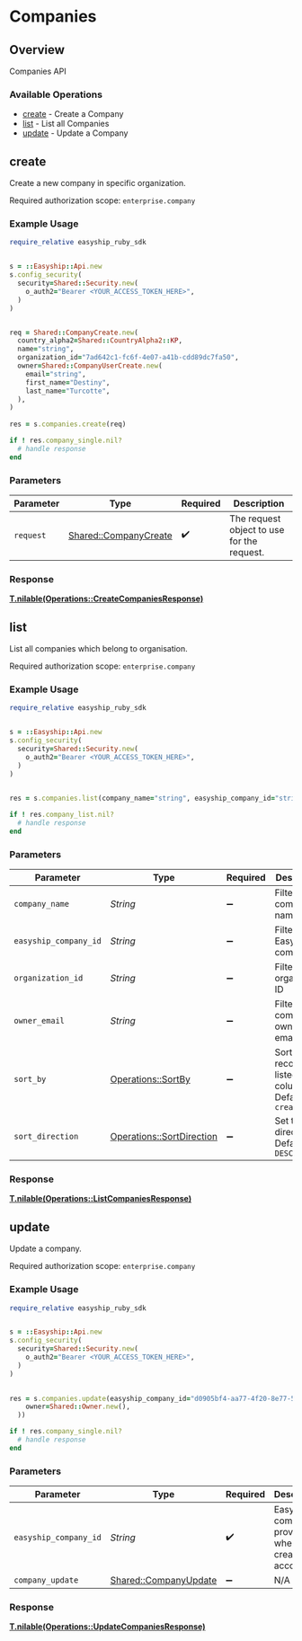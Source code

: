 # Companies


## Overview

Companies API

### Available Operations

* [create](#create) - Create a Company
* [list](#list) - List all Companies
* [update](#update) - Update a Company

## create

Create a new company in specific organization.

Required authorization scope: `enterprise.company`


### Example Usage

```ruby
require_relative easyship_ruby_sdk


s = ::Easyship::Api.new
s.config_security(
  security=Shared::Security.new(
    o_auth2="Bearer <YOUR_ACCESS_TOKEN_HERE>",
  )
)


req = Shared::CompanyCreate.new(
  country_alpha2=Shared::CountryAlpha2::KP,
  name="string",
  organization_id="7ad642c1-fc6f-4e07-a41b-cdd89dc7fa50",
  owner=Shared::CompanyUserCreate.new(
    email="string",
    first_name="Destiny",
    last_name="Turcotte",
  ),
)
    
res = s.companies.create(req)

if ! res.company_single.nil?
  # handle response
end

```

### Parameters

| Parameter                                                     | Type                                                          | Required                                                      | Description                                                   |
| ------------------------------------------------------------- | ------------------------------------------------------------- | ------------------------------------------------------------- | ------------------------------------------------------------- |
| `request`                                                     | [Shared::CompanyCreate](../../models/shared/companycreate.md) | :heavy_check_mark:                                            | The request object to use for the request.                    |


### Response

**[T.nilable(Operations::CreateCompaniesResponse)](../../models/operations/createcompaniesresponse.md)**


## list

List all companies which belong to organisation.

Required authorization scope: `enterprise.company`


### Example Usage

```ruby
require_relative easyship_ruby_sdk


s = ::Easyship::Api.new
s.config_security(
  security=Shared::Security.new(
    o_auth2="Bearer <YOUR_ACCESS_TOKEN_HERE>",
  )
)

    
res = s.companies.list(company_name="string", easyship_company_id="string", organization_id="c184a429-302e-4aca-80db-f1718b882a50", owner_email="string", sort_by=Operations::SortBy::CREATED_AT, sort_direction=Operations::SortDirection::ASC)

if ! res.company_list.nil?
  # handle response
end

```

### Parameters

| Parameter                                                             | Type                                                                  | Required                                                              | Description                                                           |
| --------------------------------------------------------------------- | --------------------------------------------------------------------- | --------------------------------------------------------------------- | --------------------------------------------------------------------- |
| `company_name`                                                        | *String*                                                              | :heavy_minus_sign:                                                    | Filter by company name                                                |
| `easyship_company_id`                                                 | *String*                                                              | :heavy_minus_sign:                                                    | Filter by Easyship company ID                                         |
| `organization_id`                                                     | *String*                                                              | :heavy_minus_sign:                                                    | Filter by organization ID                                             |
| `owner_email`                                                         | *String*                                                              | :heavy_minus_sign:                                                    | Filter by company owner's email                                       |
| `sort_by`                                                             | [Operations::SortBy](../../models/operations/sortby.md)               | :heavy_minus_sign:                                                    | Sort records by listed columns. Default: `created_at`                 |
| `sort_direction`                                                      | [Operations::SortDirection](../../models/operations/sortdirection.md) | :heavy_minus_sign:                                                    | Set the sort direction. Default: `DESC`                               |


### Response

**[T.nilable(Operations::ListCompaniesResponse)](../../models/operations/listcompaniesresponse.md)**


## update

Update a company.

Required authorization scope: `enterprise.company`


### Example Usage

```ruby
require_relative easyship_ruby_sdk


s = ::Easyship::Api.new
s.config_security(
  security=Shared::Security.new(
    o_auth2="Bearer <YOUR_ACCESS_TOKEN_HERE>",
  )
)

    
res = s.companies.update(easyship_company_id="d0905bf4-aa77-4f20-8e77-54c352acfe54", company_update=Shared::CompanyUpdate.new(
    owner=Shared::Owner.new(),
  ))

if ! res.company_single.nil?
  # handle response
end

```

### Parameters

| Parameter                                                     | Type                                                          | Required                                                      | Description                                                   |
| ------------------------------------------------------------- | ------------------------------------------------------------- | ------------------------------------------------------------- | ------------------------------------------------------------- |
| `easyship_company_id`                                         | *String*                                                      | :heavy_check_mark:                                            | Easyship company ID provided when creating the account        |
| `company_update`                                              | [Shared::CompanyUpdate](../../models/shared/companyupdate.md) | :heavy_minus_sign:                                            | N/A                                                           |


### Response

**[T.nilable(Operations::UpdateCompaniesResponse)](../../models/operations/updatecompaniesresponse.md)**

